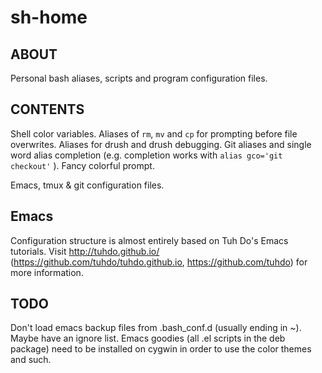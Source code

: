 sh-home
=======

## ABOUT

Personal bash aliases, scripts and program configuration files.

## CONTENTS

Shell color variables.
Aliases of ```rm```, ```mv``` and ```cp``` for prompting before file overwrites.
Aliases for drush and drush debugging.
Git aliases and single word alias completion (e.g.
completion works with ```alias gco='git checkout'``` ).
Fancy colorful prompt.

Emacs, tmux & git configuration files.

## Emacs

Configuration structure is almost entirely based on Tuh Do's Emacs tutorials.
Visit http://tuhdo.github.io/ (https://github.com/tuhdo/tuhdo.github.io,
https://github.com/tuhdo) for more information.

## TODO

Don't load emacs backup files from .bash_conf.d (usually ending in ~).
Maybe have an ignore list.
Emacs goodies (all .el scripts in the deb package) need to be installed on
cygwin in order to use the color themes and such.
